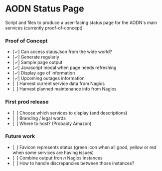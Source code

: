 # AODN Status Page
Script and files to produce a user-facing status page for the AODN's main services (currently proof-of-concept)

### Proof of Concept
- [&#10003;] Can access stausJson from the wide world?
- [&#10003;] Generate regularly
- [&#10003;] Sample page output
- [&#10003;] Javascript modal when page needs refreshing
- [&#10003;] Display age of information
- [&#10003;] Upcoming outages information
- [&nbsp;&nbsp;] Harvest current service data from Nagios
- [&nbsp;&nbsp;] Harvest planned maintenance info from Nagios

### First prod release
- [&nbsp;&nbsp;] Choose which services to display (and descriptions)
- [&nbsp;&nbsp;] Branding / legal words
- [&nbsp;&nbsp;] Where to host? (Probably Amazon)

### Future work
- [&nbsp;&nbsp;] Favicon represents status (green icon when all good, yellow or red when some services are having issues)
- [&nbsp;&nbsp;] Combine output fron *n* Nagios instances
- [&nbsp;&nbsp;] How to handle discrepancies between those instances?
